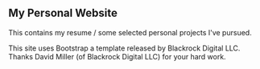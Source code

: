 ## My Personal Website

This contains my resume / some selected personal projects I've pursued.

This site uses Bootstrap a template released by Blackrock Digital LLC. Thanks David Miller (of Blackrock Digital LLC) for your hard work.


